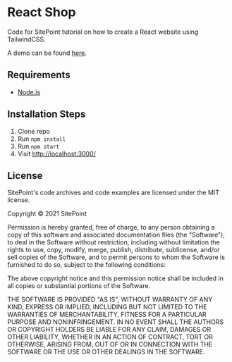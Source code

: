 # React Shop

Code for SitePoint tutorial on how to create a React website using TailwindCSS. 

A demo can be found [here](https://shop-react-tailwind.netlify.app).

## Requirements

* [Node.js](http://nodejs.org/)

## Installation Steps

1. Clone repo
2. Run `npm install`
3. Run `npm start`
4. Visit <http://localhost:3000/>

## License

SitePoint's code archives and code examples are licensed under the MIT license.

Copyright © 2021 SitePoint

Permission is hereby granted, free of charge, to any person obtaining a copy of this software and associated documentation files (the "Software"), to deal in the Software without restriction, including without limitation the rights to use, copy, modify, merge, publish, distribute, sublicense, and/or sell copies of the Software, and to permit persons to whom the Software is furnished to do so, subject to the following conditions:

The above copyright notice and this permission notice shall be included in all copies or substantial portions of the Software.

THE SOFTWARE IS PROVIDED "AS IS", WITHOUT WARRANTY OF ANY KIND, EXPRESS OR IMPLIED, INCLUDING BUT NOT LIMITED TO THE WARRANTIES OF MERCHANTABILITY, FITNESS FOR A PARTICULAR PURPOSE AND NONINFRINGEMENT. IN NO EVENT SHALL THE AUTHORS OR COPYRIGHT HOLDERS BE LIABLE FOR ANY CLAIM, DAMAGES OR OTHER LIABILITY, WHETHER IN AN ACTION OF CONTRACT, TORT OR OTHERWISE, ARISING FROM, OUT OF OR IN CONNECTION WITH THE SOFTWARE OR THE USE OR OTHER DEALINGS IN THE SOFTWARE.
